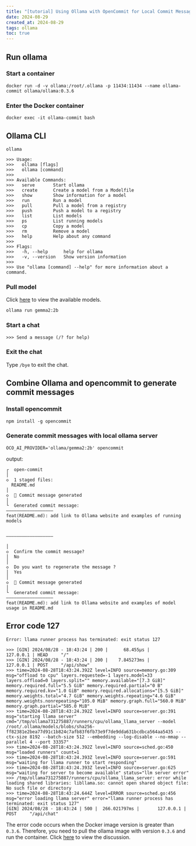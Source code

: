```yaml
---
title: "[tutorial] Using Ollama with OpenCommit for Local Commit Message Generation"
date: 2024-08-29
created_at: 2024-08-29
tags: ollama
toc: true
---
```



## Run ollama

### Start a container
```shell
docker run -d -v ollama:/root/.ollama -p 11434:11434 --name ollama-commit ollama/ollama:0.3.6
```

### Enter the Docker container
```shell
docker exec -it ollama-commit bash
```

## Ollama CLI

```shell
ollama

>>> Usage:
>>>   ollama [flags]
>>>   ollama [command]
>>> 
>>> Available Commands:
>>>   serve       Start ollama
>>>   create      Create a model from a Modelfile
>>>   show        Show information for a model
>>>   run         Run a model
>>>   pull        Pull a model from a registry
>>>   push        Push a model to a registry
>>>   list        List models
>>>   ps          List running models
>>>   cp          Copy a model
>>>   rm          Remove a model
>>>   help        Help about any command
>>> 
>>> Flags:
>>>   -h, --help      help for ollama
>>>   -v, --version   Show version information
>>> 
>>> Use "ollama [command] --help" for more information about a command.
```

### Pull model

Click [here](https://ollama.com/models) to view the available models.

```shell
ollama run gemma2:2b
```

### Start a chat

```shell
>>> Send a message (/? for help)
```

### Exit the chat

Type `/bye` to exit the chat.

## Combine Ollama and opencommit to generate commit messages

### Install opencommit

```shell
npm install -g opencommit
```

### Generate commit messages with local ollama server

```shell
OCO_AI_PROVIDER='ollama/gemma2:2b' opencommit
```

output:

```shell
┌  open-commit
│
◇  1 staged files:
  README.md
│
◇  📝 Commit message generated
│
└  Generated commit message:
——————————————————
feat(README.md): add link to Ollama website and examples of running models


——————————————————

│
◇  Confirm the commit message?
│  No
│
◇  Do you want to regenerate the message ?
│  Yes
│
◇  📝 Commit message generated
│
└  Generated commit message:
——————————————————
feat(README.md): add link to Ollama website and examples of model usage in README.md 
```



## Error code 127

```shell
Error: llama runner process has terminated: exit status 127

>>> [GIN] 2024/08/28 - 18:43:24 | 200 |      68.455µs |       127.0.0.1 | HEAD     "/"
>>> [GIN] 2024/08/28 - 18:43:24 | 200 |    7.845273ms |       127.0.0.1 | POST     "/api/show"
>>> time=2024-08-28T18:43:24.392Z level=INFO source=memory.go:309 msg="offload to cpu" layers.requested=-1 layers.model=33 layers.offload=0 layers.split="" memory.available="[7.3 GiB]" memory.required.full="5.5 GiB" memory.required.partial="0 B" memory.required.kv="1.0 GiB" memory.required.allocations="[5.5 GiB]" memory.weights.total="4.7 GiB" memory.weights.repeating="4.6 GiB" memory.weights.nonrepeating="105.0 MiB" memory.graph.full="560.0 MiB" memory.graph.partial="585.0 MiB"
>>> time=2024-08-28T18:43:24.392Z level=INFO source=server.go:391 msg="starting llama server" cmd="/tmp/ollama731275887/runners/cpu/ollama_llama_server --model /root/.ollama/models/blobs/sha256-ff82381e2bea77d91c1b824c7afb83f6fb73e9f7de9dda631bcdbca564aa5435 --ctx-size 8192 --batch-size 512 --embedding --log-disable --no-mmap --parallel 4 --port 33357"
>>> time=2024-08-28T18:43:24.392Z level=INFO source=sched.go:450 msg="loaded runners" count=1
>>> time=2024-08-28T18:43:24.393Z level=INFO source=server.go:591 msg="waiting for llama runner to start responding"
>>> time=2024-08-28T18:43:24.393Z level=INFO source=server.go:625 msg="waiting for server to become available" status="llm server error"
>>> /tmp/ollama731275887/runners/cpu/ollama_llama_server: error while loading shared libraries: libllama.so: cannot open shared object file: No such file or directory
>>> time=2024-08-28T18:43:24.644Z level=ERROR source=sched.go:456 msg="error loading llama server" error="llama runner process has terminated: exit status 127"
[GIN] 2024/08/28 - 18:43:24 | 500 |  266.021797ms |       127.0.0.1 | POST     "/api/chat"
```

The error code occurs when the Docker image version is greater than `0.3.6`. Therefore, you need to pull the ollama image with version `0.3.6` and run the container. Click [here](https://github.com/ollama/ollama/issues/6541) to view the discussion.
